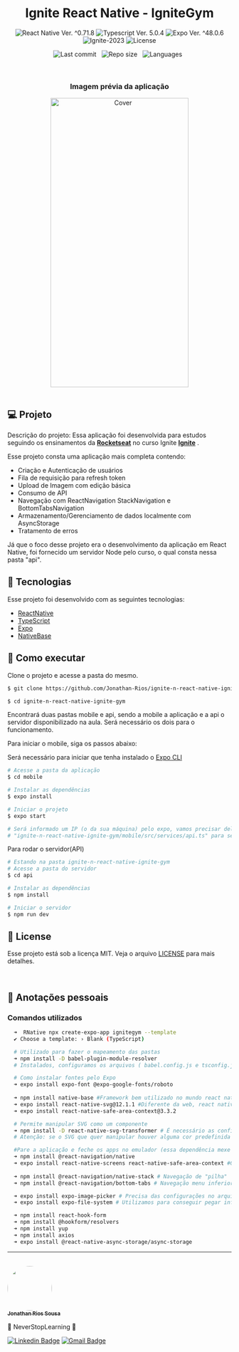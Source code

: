 <h1 align="center">Ignite React Native - IgniteGym</h1>

<p align="center">
  <img 
    src="https://img.shields.io/badge/React Native-%5E0.71.8-blue" 
    alt="React Native Ver. ^0.71.8"
  />
  <img 
    src="https://img.shields.io/badge/Typescript-%5E5.0.4-blue"
    alt="Typescript Ver. 5.0.4" 
  />
   <img 
    src="https://img.shields.io/badge/Expo-%5E48.0.6-black" 
    alt="Expo Ver. ^48.0.6"
  />
  <img
    src="https://img.shields.io/badge/Ignite-2023-green" 
    alt="Ignite-2023"
  />
  <img 
    alt="License"
    src="https://img.shields.io/static/v1?label=license&message=MIT&color=E51C44&labelColor=0A1033"
  />
</p>

<div align="center">

  ![Last commit](https://img.shields.io/github/last-commit/Jonathan-Rios/ignite-n-react-native-ignite-gym?color=4DA1CD 'Last commit') &nbsp;
  ![Repo size](https://img.shields.io/github/repo-size/Jonathan-Rios/ignite-n-react-native-ignite-gym?color=4DA1CD 'Repo size') &nbsp;
  ![Languages](https://img.shields.io/github/languages/count/Jonathan-Rios/ignite-n-react-native-ignite-gym?color=4DA1CD 'Languages') &nbsp;

</div>


<br>

<h3 align="center">Imagem prévia da aplicação</h3>

<div align="center">
  <img src=".github/project-preview.gif?style=flat" alt="Cover" width="310" height="650">
</div>
 
<br>

## 💻 Projeto
Descrição do projeto:
Essa aplicação foi desenvolvida para estudos seguindo os ensinamentos da **[Rocketseat](https://www.rocketseat.com.br/)** no curso Ignite **[Ignite](https://www.rocketseat.com.br/ignite)** .

Esse projeto consta uma aplicação mais completa contendo:
* Criação e Autenticação de usuários
* Fila de requisição para refresh token
* Upload de Imagem com edição básica
* Consumo de API
* Navegação com ReactNavigation StackNavigation e BottomTabsNavigation
* Armazenamento/Gerenciamento de dados localmente com AsyncStorage
* Tratamento de erros

Já que o foco desse projeto era o desenvolvimento da aplicação em React Native, foi fornecido um servidor Node pelo curso, o qual consta nessa pasta "api".
  
 
## 🧪 Tecnologias

Esse projeto foi desenvolvido com as seguintes tecnologias:

- [ReactNative](https://reactnative.dev/)
- [TypeScript](https://www.typescriptlang.org/)
- [Expo](https://expo.dev/)
- [NativeBase](https://nativebase.io/)

## 🚀 Como executar

Clone o projeto e acesse a pasta do mesmo.

```bash
$ git clone https://github.com/Jonathan-Rios/ignite-n-react-native-ignite-gym.git

$ cd ignite-n-react-native-ignite-gym
```

Encontrará duas pastas mobile e api, sendo a mobile a aplicação e a api o servidor disponibilizado na aula.
Será necessário os dois para o funcionamento.

Para iniciar o mobile, siga os passos abaixo:

Será necessário para iniciar que tenha instalado o [Expo CLI](https://docs.expo.dev/get-started/installation/)
 
```bash
# Acesse a pasta da aplicação
$ cd mobile

# Instalar as dependências
$ expo install

# Iniciar o projeto
$ expo start

# Será informado um IP (o da sua máquina) pelo expo, vamos precisar dele para substituir no arquivo
# "ignite-n-react-native-ignite-gym/mobile/src/services/api.ts" para se comunicar com o servidor.
```
Para rodar o servidor(API)
 
```bash
# Estando na pasta ignite-n-react-native-ignite-gym
# Acesse a pasta do servidor
$ cd api

# Instalar as dependências
$ npm install

# Iniciar o servidor
$ npm run dev
```


## 📝 License

Esse projeto está sob a licença MIT. Veja o arquivo [LICENSE](./LICENSE.md) para mais detalhes.

<br />


## 📓 Anotações pessoais

<h3>Comandos utilizados</h3>

```bash
  ➜  RNative npx create-expo-app ignitegym --template
  ✔ Choose a template: › Blank (TypeScript)

  # Utilizado para fazer o mapeamento das pastas
  ➜ npm install -D babel-plugin-module-resolver
  # Instalados, configuramos os arquivos ( babel.config.js e tsconfig.json)

  # Como instalar fontes pelo Expo
  ➜ expo install expo-font @expo-google-fonts/roboto
  
  ➜ npm install native-base #Framework bem utilizado no mundo react native
  ➜ expo install react-native-svg@12.1.1 #Diferente da web, react native precisa de suporte para svg
  ➜ expo install react-native-safe-area-context@3.3.2

  # Permite manipular SVG como um componente
  ➜ npm install -D react-native-svg-transformer # É necessário as configurações do arquivo (metro.config.js)
  # Atenção: se o SVG que quer manipular houver alguma cor predefinida dentro dele, ele vai obedecer a cor predefinida.

  #Pare a aplicação e feche os apps no emulador (essa dependência mexe com o código nativo, pode gerar dores de cabeça)
  ➜ npm install @react-navigation/native
  ➜ expo install react-native-screens react-native-safe-area-context #O Safe area já foi instalado, deixei por ser dependência do navigation
  
  ➜ npm install @react-navigation/native-stack # Navegação de "pilha"
  ➜ npm install @react-navigation/bottom-tabs # Navegação menu inferior

  ➜ expo install expo-image-picker # Precisa das configurações no arquivo (app.json)
  ➜ expo install expo-file-system # Utilizamos para conseguir pegar informações como o tamanho de um arquivo.

  ➜ npm install react-hook-form
  ➜ npm install @hookform/resolvers
  ➜ npm install yup
  ➜ npm install axios
  ➜ expo install @react-native-async-storage/async-storage

```
 
---
<br />


<a href="https://github.com/Jonathan-Rios">
 <img src="https://github.com/Jonathan-Rios.png" width="100px;" alt="" style="border-radius:50%" />
 <br />
 <sub><b>Jonathan Rios Sousa</b></sub></a>

💠 NeverStopLearning 💠
 

[![Linkedin Badge](https://img.shields.io/badge/-Jonathan-blue?style=flat-square&logo=Linkedin&logoColor=white&link=https://www.linkedin.com/in/jonathan-rios-sousa-19b3431b6/)](https://www.linkedin.com/in/jonathan-rios-sousa-19b3431b6/) 
[![Gmail Badge](https://img.shields.io/badge/-jonathan.riosousa@gmail.com-c14438?style=flat-square&logo=Gmail&logoColor=white&link=mailto:jonathan.riosousa@gmail.com)](mailto:jonathan.riosousa@gmail.com)